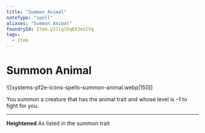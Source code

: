 ```yaml
---
title: "Summon Animal"
noteType: "spell"
aliases: "Summon Animal"
foundryId: Item.yJJiglDq6XJmzCYg
tags:
  - Item
---
```


# Summon Animal
![[systems-pf2e-icons-spells-summon-animal.webp|150]]

You summon a creature that has the animal trait and whose level is –1 to fight for you.

* * *

**Heightened** As listed in the summon trait
